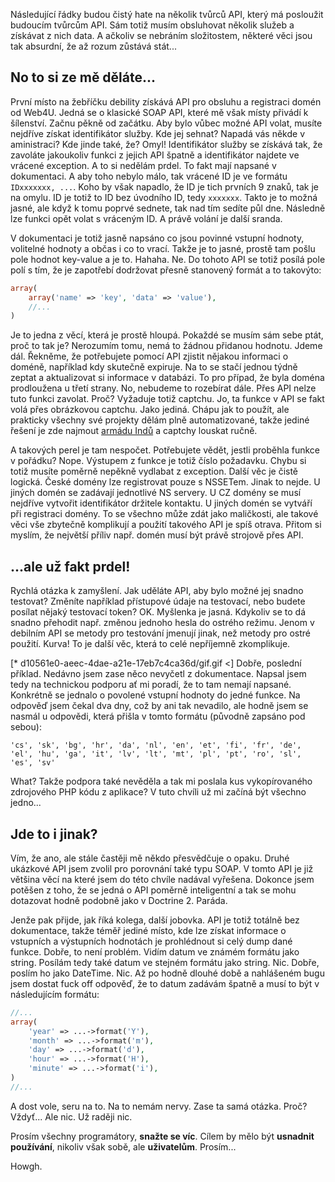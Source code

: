 Následující řádky budou čistý hate na několik tvůrců API, který má posloužit budoucím tvůrcům API. Sám totiž musím obsluhovat několik služeb a získávat z nich data. A ačkoliv se nebráním složitostem, některé věci jsou tak absurdní, že až rozum zůstává stát...

No to si ze mě děláte...
------------------------
První místo na žebříčku debility získává API pro obsluhu a registraci domén od Web4U. Jedná se o klasické SOAP API, které mě však místy přivádí k šílenství. Začnu pěkně od začátku. Aby bylo vůbec možné API volat, musíte nejdříve získat identifikátor služby. Kde jej sehnat? Napadá vás někde v aministraci? Kde jinde také, že? Omyl! Identifikátor služby se získává tak, že zavoláte jakoukoliv funkci z jejich API špatně a identifikátor najdete ve vrácené exception. A to si nedělám prdel. To fakt mají napsané v dokumentaci. A aby toho nebylo málo, tak vrácené ID je ve formátu `IDxxxxxxx, ...`. Koho by však napadlo, že ID je tich prvních 9 znaků, tak je na omylu. ID je totiž to ID bez úvodního ID, tedy `xxxxxxx`. Takto je to možná jasné, ale když k tomu poprvé sednete, tak nad tím sedíte půl dne. Následně lze funkci opět volat s vráceným ID. A právě volání je další sranda.

V dokumentaci je totiž jasně napsáno co jsou povinné vstupní hodnoty, volitelné hodnoty a občas i co to vrací. Takže je to jasné, prostě tam pošlu pole hodnot key-value a je to. Hahaha. Ne. Do tohoto API se totiž posílá pole polí s tím, že je zapotřebí dodržovat přesně stanovený formát a to takovýto:

```php
array(
	array('name' => 'key', 'data' => 'value'),
	//...
)
```

Je to jedna z věcí, která je prostě hloupá. Pokaždé se musím sám sebe ptát, proč to tak je? Nerozumím tomu, nemá to žádnou přidanou hodnotu. Jdeme dál. Řekněme, že potřebujete pomocí API zjistit nějakou informaci o doméně, například kdy skutečně expiruje. Na to se stačí jednou týdně zeptat a aktualizovat si informace v databázi. To pro případ, že byla doména prodloužena u třetí strany. No, nebudeme to rozebírat dále. Přes API nelze tuto funkci zavolat. Proč? Vyžaduje totiž captchu. Jo, ta funkce v API se fakt volá přes obrázkovou captchu. Jako jediná. Chápu jak to použít, ale prakticky všechny své projekty dělám plně automatizované, takže jediné řešení je zde najmout [armádu Indů](http://www.root.cz/clanky/potrebujete-obejit-captcha-zaplatte-si-armadu-indu/) a captchy louskat ručně.

A takových perel je tam nespočet. Potřebujete vědět, jestli proběhla funkce v pořádku? Nope. Výstupem z funkce je totiž číslo požadavku. Chybu si totiž musíte poměrně nepěkně vydlabat z exception. Další věc je čistě logická. České domény lze registrovat pouze s NSSETem. Jinak to nejde. U jiných domén se zadávají jednotlivé NS servery. U CZ domény se musí nejdříve vytvořit identifikátor držitele kontaktu. U jiných domén se vytváří při registraci domény. To se všechno může zdát jako maličkosti, ale takové věci vše zbytečně komplikují a použití takového API je spíš otrava. Přitom si myslím, že největší příliv např. domén musí být právě strojově přes API.

...ale už fakt prdel!
---------------------
Rychlá otázka k zamyšlení. Jak uděláte API, aby bylo možné jej snadno testovat? Změníte například přístupové údaje na testovací, nebo budete posílat nějaký testovací token? OK. Myšlenka je jasná. Kdykoliv se to dá snadno přehodit např. změnou jednoho hesla do ostrého režimu. Jenom v debilním API se metody pro testování jmenují jinak, než metody pro ostré použití. Kurva! To je další věc, která to celé nepříjemně zkomplikuje.

[* d10561e0-aeec-4dae-a21e-17eb7c4ca36d/gif.gif <]
Dobře, poslední příklad. Nedávno jsem zase něco nevyčetl z dokumentace. Napsal jsem tedy na technickou podporu ať mi poradí, že to tam nemají napsané. Konkrétně se jednalo o povolené vstupní hodnoty do jedné funkce. Na odpověď jsem čekal dva dny, což by ani tak nevadilo, ale hodně jsem se nasmál u odpovědi, která přišla v tomto formátu (původně zapsáno pod sebou):

```
'cs', 'sk', 'bg', 'hr', 'da', 'nl', 'en', 'et', 'fi', 'fr', 'de', 'el', 'hu', 'ga', 'it', 'lv', 'lt', 'mt', 'pl', 'pt', 'ro', 'sl', 'es', 'sv'
```

What? Takže podpora také nevěděla a tak mi poslala kus vykopírovaného zdrojového PHP kódu z aplikace? V tuto chvíli už mi začíná být všechno jedno... 

Jde to i jinak?
---------------
Vím, že ano, ale stále častěji mě někdo přesvědčuje o opaku. Druhé ukázkové API jsem zvolil pro porovnání také typu SOAP. V tomto API je již většina věcí na které jsem do této chvíle nadával vyřešena. Dokonce jsem potěšen z toho, že se jedná o API poměrně inteligentní a tak se mohu dotazovat hodně podobně jako v Doctrine 2. Paráda.

Jenže pak přijde, jak říká kolega, další jobovka. API je totiž totálně bez dokumentace, takže téměř jediné místo, kde lze získat informace o vstupních a výstupních hodnotách je prohlédnout si celý dump dané funkce. Dobře, to není problém. Vidím datum ve známém formátu jako string. Posílám tedy také datum ve stejném formátu jako string. Nic. Dobře, poslím ho jako DateTime. Nic. Až po hodně dlouhé době a nahlášeném bugu jsem dostat fuck off odpověď, že to datum zadávám špatně a musí to být v následujícím formátu:

```php
//...
array(
	'year' => ...->format('Y'),
	'month' => ...->format('m'),
	'day' => ...->format('d'),
	'hour' => ...->format('H'),
	'minute' => ...->format('i'),
)
//...
```

A dost vole, seru na to. Na to nemám nervy. Zase ta samá otázka. Proč? Vždyť... Ale nic. Už raději nic.

Prosím všechny programátory, **snažte se víc**. Cílem by mělo být **usnadnit používání**, nikoliv však sobě, ale **uživatelům**. Prosím...

Howgh.